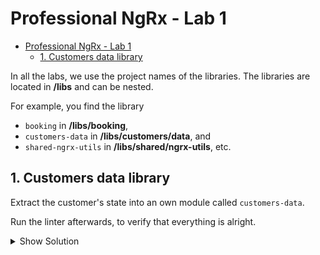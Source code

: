 # Professional NgRx - Lab 1

- [Professional NgRx - Lab 1](#professional-ngrx---lab-1)
  - [1. Customers data library](#1-customers-data-library)

In all the labs, we use the project names of the libraries. The libraries are located in **/libs** and can be nested.

For example, you find the library

- `booking` in **/libs/booking**,
- `customers-data` in **/libs/customers/data**, and
- `shared-ngrx-utils` in **/libs/shared/ngrx-utils**, etc.

## 1. Customers data library

Extract the customer's state into an own module called `customers-data`.

Run the linter afterwards, to verify that everything is alright.

<details>
<summary>Show Solution</summary>
<p>

**1. Create the library**

Generate a data library with

```bash
npx nx g lib data --directory customers
```

**2. Move files**

Move all NgRx files from `customers-feature` (directory +state) to the newly generated library `customers-data`. Use your IDE for that. It should automatically update the imports.

**3. Import NgRx modules in `customers-data`**

The newly created CustomerDataModule should be responsible to import the `[Store|Effects]Module` and setup the state. Move them from `CustomerFeatureModule` to `CustomerDataModule`.

_customers-data: customers-data.module.ts_

```typescript
import { NgModule } from "@angular/core";
import { CommonModule } from "@angular/common";
import { StoreModule } from "@ngrx/store";
import { customersFeature } from "./customers.reducer";
import { EffectsModule } from "@ngrx/effects";
import { CustomersEffects } from "./customers.effects";

@NgModule({
  imports: [
    CommonModule,
    StoreModule.forFeature(customersFeature),
    EffectsModule.forFeature([CustomersEffects]),
  ],
})
export class CustomersDataModule {}
```

**4. Dependency `customers-feature` -> `customers-data`**

`customers-feature`: _customers-feature.module.ts_

```typescript
@NgModule({
  imports: [
    // existing imports
    CustomersDataModule, // <- add this
  ],
})
export class CustomersFeatureModule {}
```

**5. Verify app**

Run `npx nx serve` and verify that the app is still working.

**6. Run linter**

Run `npx nx affected:lint`. It should fail with a lots of **@nrwl/nx/enforce-module-boundaries** error messages. That is because, we didn't tag the data library.

**7. Dependency rules**

To tag the project, open _project.json_ in `customer-data`. Scroll down to the `tags` property and set the following value `["domain:customers", "type:data"]`.

**8. Deep imports**

The other error in the linting is because we have deep imports. To fix that, open the _index.ts_ of `customer-data`and add ONLY the classes and functions you want to expose.

```typescript
import {
  add,
  load,
  remove,
  select,
  unselect,
  update,
} from "./lib/customers.actions";

export { CustomersDataModule } from "./lib/customers-data.module";
export const customersActions = { load, add, update, remove, select, unselect };
export { fromCustomers } from "./lib/customers.selectors";
```

**9. Update container components**
We're almost done. Update the container components and the data guard in `customers-feature`

- _components/add-customer-component.ts_
- _components/customers-container.component.ts_
- _components/edit-customer.component.ts_
- _services/data-guard.ts_
- _../index.ts_

**10. Final check**

Finally, run `npx nx run-many --target lint --all` to verify the codebase doesn't break any rules.

</p>
</details>
